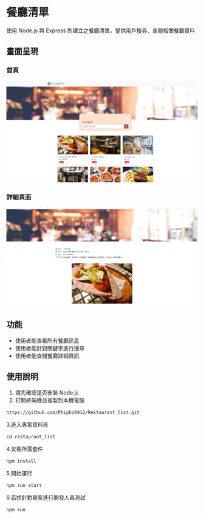 # 餐廳清單
使用 Node.js 與 Express 所建立之餐廳清單，提供用戶搜尋、查閱相關餐廳資料

## 畫面呈現
### 首頁
![Homepage](/Cover/Capture_img01.JPG)
### 詳細頁面
![Homepage](/Cover/Capture_img02.JPG)

## 功能
- 使用者能查看所有餐廳訊息
- 使用者能針對關鍵字進行搜尋
- 使用者能查閱餐廳詳細資訊

## 使用說明
1. 請先確認是否安裝 Node.js
2. 打開終端機並複製到本機電腦
```
https://github.com/Phiphi0912/Restaurant_list.git
```
3.進入專案資料夾
```
cd restaurant_list
```
4.安裝所需套件
```
npm install
```
5.開始運行
```
npm run start
```
6.若想針對專案進行開發人員測試
```
npm run 